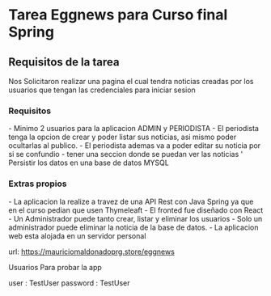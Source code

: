 
<h1>Tarea Eggnews para Curso final Spring </h1>

<h2>Requisitos de la tarea</h2>

Nos Solicitaron realizar una pagina el cual tendra noticias creadas por los usuarios que tengan las credenciales para iniciar sesion 

<h3>Requisitos</h3>
- Minimo 2 usuarios para la aplicacion ADMIN y PERIODISTA
- El periodista tenga la opcion de crear y poder listar sus noticias, asi mismo poder ocultarlas al publico.
- El periodista ademas va a poder editar su noticia por si se confundio
- tener una seccion donde se puedan ver las noticias
' Persistir los datos en una base de datos MYSQL

<h3>Extras propios</h3>
- La aplicacion la realize a travez de una API Rest con Java Spring ya que en el curso pedian que usen Thymeleaft
- El fronted fue diseñado con React
- Un Administrador puede tanto crear, listar y eliminar los usuarios
- Solo un administrador puede eliminar la noticia de la base de datos.
- La aplicacion web esta alojada en un servidor personal

url: https://mauriciomaldonadoprg.store/eggnews

Usuarios Para probar la app

user : TestUser
password : TestUser


